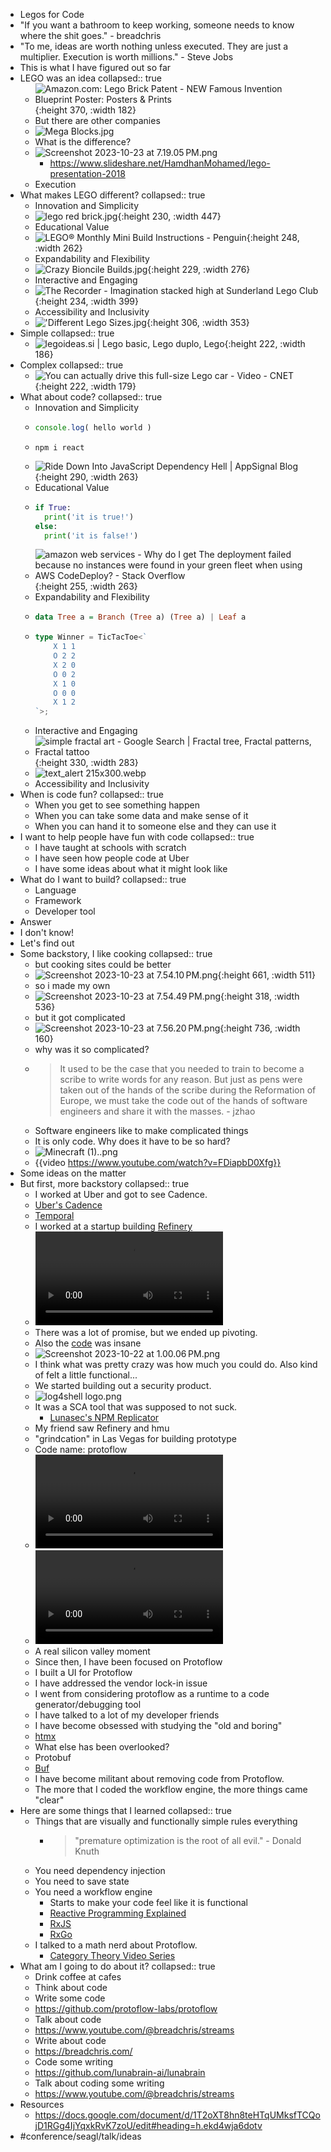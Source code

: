 - Legos for Code
- "If you want a bathroom to keep working, someone needs to know where the shit goes." - breadchris
- "To me, ideas are worth nothing unless executed. They are just a multiplier. Execution is worth millions." - Steve Jobs
- This is what I have figured out so far
- LEGO was an idea
  collapsed:: true
	- ![Amazon.com: Lego Brick Patent - NEW Famous Invention Blueprint Poster:  Posters & Prints](https://m.media-amazon.com/images/I/81hjUx2CIXL.jpg){:height 370, :width 182}
	- But there are other companies
	- ![Mega Blocks.jpg](../assets/Mega_Blocks_1698114975328_0.jpg)
	- What is the difference?
	- ![Screenshot 2023-10-23 at 7.19.05 PM.png](../assets/Screenshot_2023-10-23_at_7.19.05 PM_1698113949439_0.png)
		- https://www.slideshare.net/HamdhanMohamed/lego-presentation-2018
	- Execution
- What makes LEGO different?
  collapsed:: true
	- Innovation and Simplicity
	- ![lego red brick.jpg](../assets/lego_red_brick_1698114055209_0.jpg){:height 230, :width 447}
	- Educational Value
	- ![LEGO® Monthly Mini Build Instructions - Penguin](https://cdn.shopify.com/s/files/1/1553/8473/files/201912-MMB-Instructions_Penguin-_40332_-1_2048x2048.png?v=1583304951){:height 248, :width 262}
	- Expandability and Flexibility
	- ![Crazy Bioncile Builds.jpg](../assets/Crazy_Bioncile_Builds_1698114159744_0.jpg){:height 229, :width 276}
	- Interactive and Engaging
	- ![The Recorder - Imagination stacked high at Sunderland Lego Club](https://www.recorder.com/getattachment/2c6891be-bd2c-4ba8-975e-474227224f0d/b1-Lego-club-ph3){:height 234, :width 399}
	- Accessibility and Inclusivity
	- !['Different Lego Sizes.jpg](../assets/'Different_Lego_Sizes_1698114261101_0.jpg){:height 306, :width 353}
- Simple
  collapsed:: true
	- ![legoideas.si | Lego basic, Lego duplo, Lego](https://i.pinimg.com/originals/4d/b4/12/4db412a3ac74d7202efa7406a0a97207.jpg){:height 222, :width 186}
- Complex
  collapsed:: true
	- ![You can actually drive this full-size Lego car - Video - CNET](https://www.cnet.com/a/img/resize/ba49e27eab25e7789046ff9a89a3179ed2c014e8/hub/2018/08/31/17cb8761-8479-499e-b2d9-b2654715974f/lego.jpg?auto=webp&fit=cover&height=482&width=856){:height 222, :width 179}
- What about code?
  collapsed:: true
	- Innovation and Simplicity
	- ```js
	  console.log( hello world )
	  ```
	- ```shell
	  npm i react
	  ```
	- ![Ride Down Into JavaScript Dependency Hell | AppSignal Blog](https://blog.appsignal.com/images/blog/2020-04/anvaka-vizualization-gatsby.png){:height 290, :width 263}
	- Educational Value
	- ```python
	  if True:
	    print('it is true!')
	  else:
	    print('it is false!')
	  ```
	- ![amazon web services - Why do I get The deployment failed because no  instances were found in your green fleet when using AWS CodeDeploy? - Stack  Overflow](https://i.stack.imgur.com/ftAjC.png){:height 255, :width 263}
	- Expandability and Flexibility
	- ```haskell
	  data Tree a = Branch (Tree a) (Tree a) | Leaf a
	  ```
	- ```typescript
	  type Winner = TicTacToe<`
	      X 1 1
	      O 2 2
	      X 2 0
	      O 0 2
	      X 1 0
	      O 0 0
	      X 1 2
	  `>;
	  ```
	- Interactive and Engaging
	- ![simple fractal art - Google Search | Fractal tree, Fractal patterns,  Fractal tattoo](https://i.pinimg.com/originals/ff/20/db/ff20dbf6b268e5a133aa28ffb78ccfa9.jpg){:height 330, :width 283}
	- ![text_alert 215x300.webp](../assets/text_alert_215x300_1698115528963_0.webp)
	- Accessibility and Inclusivity
- When is code fun?
  collapsed:: true
	- When you get to see something happen
	- When you can take some data and make sense of it
	- When you can hand it to someone else and they can use it
- I want to help people have fun with code
  collapsed:: true
	- I have taught at schools with scratch
	- I have seen how people code at Uber
	- I have some ideas about what it might look like
- What do I want to build?
  collapsed:: true
	- Language
	- Framework
	- Developer tool
- Answer
- I don't know!
- Let's find out
- Some backstory, I like cooking
  collapsed:: true
	- but cooking sites could be better
	- ![Screenshot 2023-10-23 at 7.54.10 PM.png](../assets/Screenshot_2023-10-23_at_7.54.10 PM_1698116062560_0.png){:height 661, :width 511}
	- so i made my own
	- ![Screenshot 2023-10-23 at 7.54.49 PM.png](../assets/Screenshot_2023-10-23_at_7.54.49 PM_1698116105633_0.png){:height 318, :width 536}
	- but it got complicated
	- ![Screenshot 2023-10-23 at 7.56.20 PM.png](../assets/Screenshot_2023-10-23_at_7.56.20 PM_1698116191928_0.png){:height 736, :width 160}
	- why was it so complicated?
	- > It used to be the case that you needed to train to become a scribe to write words for any reason. But just as pens were taken out of the hands of the scribe during the Reformation of Europe, we must take the code out of the hands of software engineers and share it with the masses. - jzhao
	- Software engineers like to make complicated things
	- It is only code. Why does it have to be so hard?
	- ![Minecraft (1)..png](../assets/Minecraft_(1)._1698116335357_0.png)
	- {{video https://www.youtube.com/watch?v=FDiapbD0Xfg}}
- Some ideas on the matter
- But first, more backstory
  collapsed:: true
	- I worked at Uber and got to see Cadence.
	- [Uber's Cadence](https://github.com/uber/cadence)
	- [Temporal](https://temporal.io/)
	- I worked at a startup building [Refinery](https://web.archive.org/web/20221206160058/https://www.refinery.io/)
	- ![create-api-endpoint-homepage-example.webm](../assets/create-api-endpoint-homepage-example_1698004681546_0.webm)
	- There was a lot of promise, but we ended up pivoting.
	- Also the [code](https://github.com/refinery-labs/refinery/blob/eb49f75fab3515782ca30d85a335969d5545be45/api/server.py#L11082) was insane
	- ![Screenshot 2023-10-22 at 1.00.06 PM.png](../assets/Screenshot_2023-10-22_at_1.00.06 PM_1698004808407_0.png)
	- I think what was pretty crazy was how much you could do. Also kind of felt a little functional...
	- We started building out a security product.
	- ![log4shell logo.png](../assets/log4shell_logo_1698004973643_0.png)
	- It was a SCA tool that was supposed to not suck.
		- [Lunasec's NPM Replicator](https://github.com/lunasec-io/lunasec/blob/master/lunatrace/bsl/ingest-worker/pkg/metadata/replicator/npm.go)
	- My friend saw Refinery and hmu
	- "grindcation" in Las Vegas for building prototype
	- Code name: protoflow
	- ![MOV 6018 from Google Photos.MOV](../assets/MOV_6018_from_Google_Photos_1698117135308_0.MOV)
	- ![MOV 6023 from Google Photos.MOV](../assets/MOV_6023_from_Google_Photos_1698117175279_0.MOV)
	- A real silicon valley moment
	- Since then, I have been focused on Protoflow
	- I built a UI for Protoflow
	- I have addressed the vendor lock-in issue
	- I went from considering protoflow as a runtime to a code generator/debugging tool
	- I have talked to a lot of my developer friends
	- I have become obsessed with studying the "old and boring"
	- [htmx](https://hypermedia.systems/)
	- What else has been overlooked?
	- Protobuf
	- [Buf](https://buf.build/)
	- I have become militant about removing code from Protoflow.
	- The more that I coded the workflow engine, the more things came "clear"
- Here are some things that I learned
  collapsed:: true
	- Things that are visually and functionally simple rules everything
		- > "premature optimization is the root of all evil." - Donald Knuth
	- You need dependency injection
	- You need to save state
	- You need a workflow engine
		- Starts to make your code feel like it is functional
		- [Reactive Programming Explained](https://www.baeldung.com/cs/reactive-programming#:~:text=Reactive%20programming%20is%20a%20declarative,or%20reactive%20systems%20in%20general.)
		- [RxJS](https://rxjs.dev/)
		- [RxGo](https://github.com/ReactiveX/RxGo/tree/master)
	- I talked to a math nerd about Protoflow.
		- [Category Theory Video Series](https://www.youtube.com/watch?v=I8LbkfSSR58&list=PLbgaMIhjbmEnaH_LTkxLI7FMa2HsnawM_)
- What am I going to do about it?
  collapsed:: true
	- Drink coffee at cafes
	- Think about code
	- Write some code
	- https://github.com/protoflow-labs/protoflow
	- Talk about code
	- https://www.youtube.com/@breadchris/streams
	- Write about code
	- https://breadchris.com/
	- Code some writing
	- https://github.com/lunabrain-ai/lunabrain
	- Talk about coding some writing
	- https://www.youtube.com/@breadchris/streams
- Resources
	- https://docs.google.com/document/d/1T2oXT8hn8teHTqUMksfTCQojD1RGg4IjYqxkRvK7zoU/edit#heading=h.ekd4wja6dotv
- #conference/seagl/talk/ideas